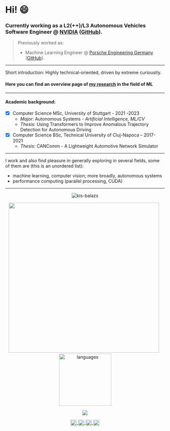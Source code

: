 # Hi! :smile:

### Currently working as a L2(++)/L3 Autonomous Vehicles Software Engineer @ [NVIDIA](https://www.nvidia.com/en-us/) ([GitHub](https://github.com/NVIDIA)).

> Previously worked as:
> - Machine Learning Engineer @ [Porsche Engineering Germany](https://www.porscheengineering.com/de/peg) ([GitHub](https://github.com/porscheofficial)).

---

Short introduction: Highly technical-oriented, driven by extreme curiousity.

#### Here you can find an overview page of [my research](https://kis-balazs.github.io/ml-work/) in the field of ML

---

#### Academic background:
- [x] Computer Science MSc, University of Stuttgart - 2021 -2023
    - *Major*: Autonomous Systems - _Artificial Intelligence, ML/CV_
    - *Thesis*: Using Transformers to Improve Anomalous Trajectory Detection for Autonomous Driving
- [x] Computer Science BSc, Technical University of Cluj-Napoca – 2017-2021
    - *Thesis*: CANComm - A Lightweight Automotive Network Simulator
---

I work and also find pleasure in generally exploring in several fields, some of them are (this is an unordered list):
* machine learning, computer vision; more broadly, autonomous systems
* performance computing (parallel processing, CUDA)

---

<p align="center"> <img src="https://komarev.com/ghpvc/?username=kis-balazs&label=Profile%20views&color=0e75b6&style=flat" alt="kis-balazs" /> </p>

<!-- status codes -->
<a align="center">
    <p align="center">
        <img src="https://github-readme-activity-graph-trinibs-projects.vercel.app/graph?username=kis-balazs&theme=tokyo-night" width="475"/>&nbsp;&nbsp;<img src="https://github-readme-stats.vercel.app/api/top-langs/?username=kis-balazs&layout=compact&theme=tokyonight" alt="languages" height="165">
    </p>
</a>

<!-- total comps -->
<a align="center">
    <p align="center">
        <img src="https://github-profile-summary-cards.vercel.app/api/cards/profile-details?username=kis-balazs&theme=tokyonight&hide_border=true">
    </p>
</a>

<!-- websites and link -->
<p align="center">

<a href="https://www.linkedin.com/in/kis-balazs/" target="blank">
<img align="center" src="https://cdn.jsdelivr.net/npm/simple-icons@3.0.1/icons/linkedin.svg" alt="arshiamidos" height="20" width="20" />
</a>
<a href="https://www.reddit.com/user/balazs_kis" target="blank">
<img align="center" src="https://cdn.jsdelivr.net/npm/simple-icons@3.0.1/icons/reddit.svg" alt="arshiamidos" height="20" width="20" />
</a>
<a href="https://github.com/kis-balazs" target="blank">
<img align="center" src="https://cdn.jsdelivr.net/npm/simple-icons@3.0.1/icons/github.svg" alt="arshiamidos" height="20" width="20" />
</a>
<a href="https://gitlab.com/kis-balazs" target="blank">
<img align="center" src="https://cdn.jsdelivr.net/npm/simple-icons@3.0.1/icons/gitlab.svg" alt="arshiamidos" height="20" width="20" />
</a>
</p>

